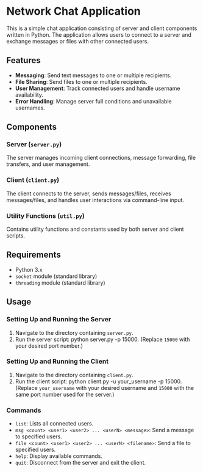 # Network Chat Application

This is a simple chat application consisting of server and client components written in Python. The application allows users to connect to a server and exchange messages or files with other connected users.

## Features

- **Messaging**: Send text messages to one or multiple recipients.
- **File Sharing**: Send files to one or multiple recipients.
- **User Management**: Track connected users and handle username availability.
- **Error Handling**: Manage server full conditions and unavailable usernames.

## Components

### Server (`server.py`)

The server manages incoming client connections, message forwarding, file transfers, and user management.

### Client (`client.py`)

The client connects to the server, sends messages/files, receives messages/files, and handles user interactions via command-line input.

### Utility Functions (`util.py`)

Contains utility functions and constants used by both server and client scripts.

## Requirements

- Python 3.x
- `socket` module (standard library)
- `threading` module (standard library)

## Usage

### Setting Up and Running the Server

1. Navigate to the directory containing `server.py`.
2. Run the server script: python server.py -p 15000. (Replace `15000` with your desired port number.)

### Setting Up and Running the Client

1. Navigate to the directory containing `client.py`.
2. Run the client script: python client.py -u your_username -p 15000. (Replace `your_username` with your desired username and `15000` with the same port number used for the server.)

### Commands

- `list`: Lists all connected users.
- `msg <count> <user1> <user2> ... <userN> <message>`: Send a message to specified users.
- `file <count> <user1> <user2> ... <userN> <filename>`: Send a file to specified users.
- `help`: Display available commands.
- `quit`: Disconnect from the server and exit the client.
